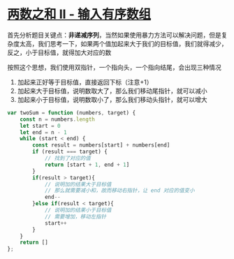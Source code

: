 # [两数之和 II - 输入有序数组](https://leetcode.cn/problems/two-sum-ii-input-array-is-sorted/)

首先分析题目关键点：**非递减序列**，当然如果使用暴力方法可以解决问题，但是复杂度太高，我们思考一下，如果两个值加起来大于我们的目标值，我们就得减少，反之，小于目标值，就得加大对应的数

按照这个思想，我们使用双指针，一个指向头，一个指向结尾，会出现三种情况

1. 加起来正好等于目标值，直接返回下标（注意+1）
2. 加起来大于目标值，说明数取大了，那么我们移动尾指针，就可以减小
3. 加起来小于目标值，说明数取小了，那么我们移动头指针，就可以增大

```js
var twoSum = function (numbers, target) {
    const n = numbers.length
    let start = 0
    let end = n - 1
    while (start < end) {
        const result = numbers[start] + numbers[end] 
        if (result === target) {
            // 找到了对应的值
            return [start + 1, end + 1]
        }
        if(result > target){
            // 说明加的结果大于目标值
            // 那么就需要减小和，故而移动右指针，让 end 对应的值变小
            end--
        }else if(result < target){
            // 说明加的结果小于目标值
            // 需要增加，移动左指针
            start++
        }
    }
    return []
};
```

